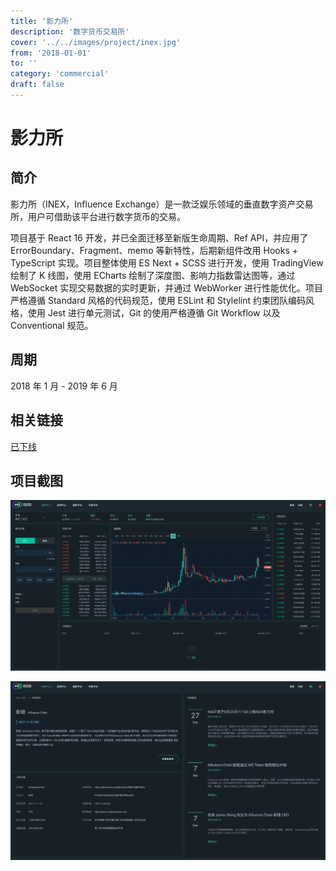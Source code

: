 ```yaml
---
title: '影力所'
description: '数字货币交易所'
cover: '../../images/project/inex.jpg'
from: '2018-01-01'
to: ''
category: 'commercial'
draft: false
---
```



# 影力所

## 简介

影力所（INEX，Influence Exchange）是一款泛娱乐领域的垂直数字资产交易所，用户可借助该平台进行数字货币的交易。

项目基于 React 16 开发，并已全面迁移至新版生命周期、Ref API，并应用了 ErrorBoundary、Fragment、memo 等新特性，后期新组件改用 Hooks + TypeScript 实现。项目整体使用 ES Next + SCSS 进行开发，使用 TradingView 绘制了 K 线图，使用 ECharts 绘制了深度图、影响力指数雷达图等，通过 WebSocket 实现交易数据的实时更新，并通过 WebWorker 进行性能优化。项目严格遵循 Standard 风格的代码规范，使用 ESLint 和 Stylelint 约束团队编码风格，使用 Jest 进行单元测试，Git 的使用严格遵循 Git Workflow 以及 Conventional 规范。

## 周期

2018 年 1 月 - 2019 年 6 月

## 相关链接

[已下线](https://www.inex.exchange)

## 项目截图

![交易主页](../../images/project/inex/trading.png)

![币种资料](../../images/project/inex/profile.png)
